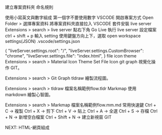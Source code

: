 建立專案資料夾
命名規則

使用小寫英文與數字組成
第一個字不要使用數字
VSCODE 開啟專案方式
Open Folder > 選擇專案資料
將專案資料夾直接拉入 VSCODE
套件安裝
live server
Extensions > search > live server
點右下角 Go Live 執行
live server 設定檔案
ctrl + shift + p
輸入 setting
使用鍵盤方向上下，選取 open workspace settings(JSON)
.vscode/settings.json

{
    "liveServer.settings.root": "/",
    "liveServer.settings.CustomBrowser": "chrome",
    "liveServer.settings.file": "index.html",
}
file icon theme
Extensions > search > Material Icon Theme
Set File Icon
git graph
視覺化操作 GIT。

Extensions > search > Git Graph
tldraw
繪製流程圖。

Extensions > search > tldraw
檔案名稱範例flow.tldr
Markmap
使用 markdown 繪製心智圖。

Extensions > search > Markmap
檔案名稱範例flow.mm.md
常用快速鍵
Ctrl + C -> 複製
Ctrl + X -> 剪下
Ctrl + V -> 貼上
Ctrl + A -> 全選
Ctrl + S -> 存檔
Ctrl + N -> 新增空白檔案
Ctrl + Shift + N -> 建立新視窗
GIT

NEXT: HTML-網頁組成
